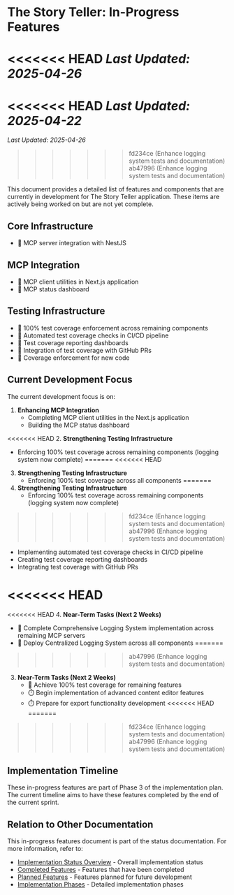 # The Story Teller: In-Progress Features

<<<<<<< HEAD
*Last Updated: 2025-04-26*
=======
<<<<<<< HEAD
*Last Updated: 2025-04-22*
=======
*Last Updated: 2025-04-26*
>>>>>>> fd234ce (Enhance logging system tests and documentation)
>>>>>>> ab47996 (Enhance logging system tests and documentation)

This document provides a detailed list of features and components that are currently in development for The Story Teller application. These items are actively being worked on but are not yet complete.

## Core Infrastructure

- 🔄 MCP server integration with NestJS

## MCP Integration

- 🔄 MCP client utilities in Next.js application
- 🔄 MCP status dashboard

## Testing Infrastructure

- 🔄 100% test coverage enforcement across remaining components
- 🔄 Automated test coverage checks in CI/CD pipeline
- 🔄 Test coverage reporting dashboards
- 🔄 Integration of test coverage with GitHub PRs
- 🔄 Coverage enforcement for new code

## Current Development Focus

The current development focus is on:

1. **Enhancing MCP Integration**
   - Completing MCP client utilities in the Next.js application
   - Building the MCP status dashboard

<<<<<<< HEAD
2. **Strengthening Testing Infrastructure**
   - Enforcing 100% test coverage across remaining components (logging system now complete)
=======
<<<<<<< HEAD
3. **Strengthening Testing Infrastructure**
   - Enforcing 100% test coverage across all components
=======
2. **Strengthening Testing Infrastructure**
   - Enforcing 100% test coverage across remaining components (logging system now complete)
>>>>>>> fd234ce (Enhance logging system tests and documentation)
>>>>>>> ab47996 (Enhance logging system tests and documentation)
   - Implementing automated test coverage checks in CI/CD pipeline
   - Creating test coverage reporting dashboards
   - Integrating test coverage with GitHub PRs

<<<<<<< HEAD
=======
<<<<<<< HEAD
4. **Near-Term Tasks (Next 2 Weeks)**
   - 🔄 Complete Comprehensive Logging System implementation across remaining MCP servers
   - 🔄 Deploy Centralized Logging System across all components
=======
>>>>>>> ab47996 (Enhance logging system tests and documentation)
3. **Near-Term Tasks (Next 2 Weeks)**
   - 🔄 Achieve 100% test coverage for remaining features
   - ⏱️ Begin implementation of advanced content editor features
   - ⏱️ Prepare for export functionality development
<<<<<<< HEAD
=======
>>>>>>> fd234ce (Enhance logging system tests and documentation)
>>>>>>> ab47996 (Enhance logging system tests and documentation)

## Implementation Timeline

These in-progress features are part of Phase 3 of the implementation plan. The current timeline aims to have these features completed by the end of the current sprint.

## Relation to Other Documentation

This in-progress features document is part of the status documentation. For more information, refer to:

- [Implementation Status Overview](./overview.md) - Overall implementation status
- [Completed Features](./completed.md) - Features that have been completed
- [Planned Features](./planned.md) - Features planned for future development
- [Implementation Phases](../plan/phases.md) - Detailed implementation phases 